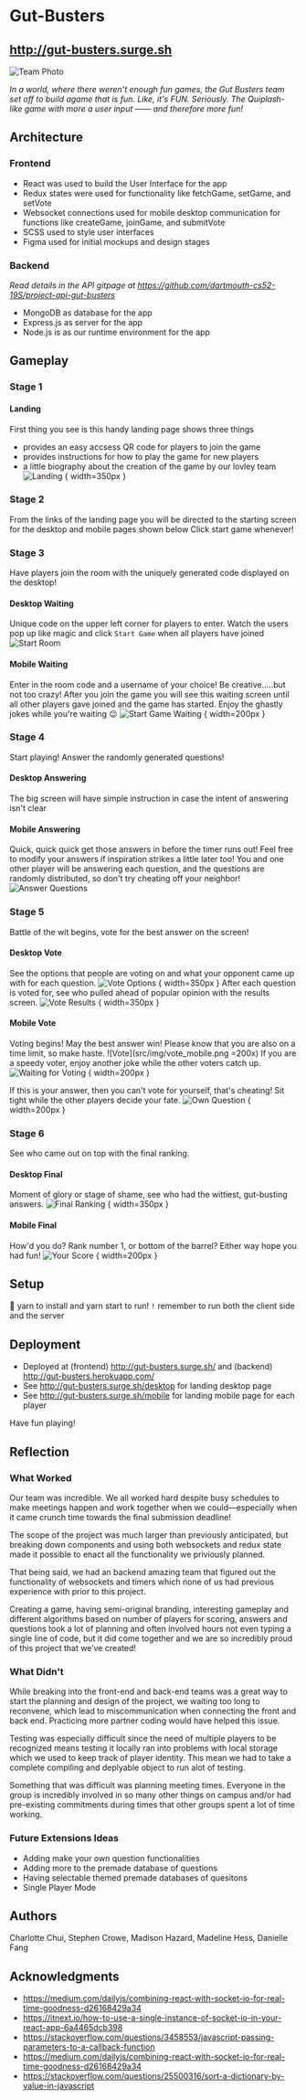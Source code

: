 # Gut-Busters
## http://gut-busters.surge.sh

![Team Photo](src/img/team-logo.jpg)


*In a world, where there weren't enough fun games, the Gut Busters team set off to build agame that is fun. Like, it's FUN. Seriously. The Quiplash-like game with more  a user input —— and therefore more fun!*

## Architecture

### Frontend
* React was used to build the User Interface for the app
* Redux states were used for functionality like fetchGame, setGame, and setVote
* Websocket connections used for mobile desktop communication for functions like createGame, joinGame, and submitVote
* SCSS used to style user interfaces
* Figma used for initial mockups and design stages


### Backend

*Read details in the API gitpage at https://github.com/dartmouth-cs52-19S/project-api-gut-busters*

* MongoDB as database for the app
* Express.js as server for the app
* Node.js is as our runtime environment for the app

## Gameplay

### Stage 1

#### Landing
First thing you see is this handy landing page shows three things
* provides an easy accsess QR code for players to join the game
* provides instructions for how to play the game for new players
* a little biography about the creation of the game by our lovley team
![Landing](src/img/landing.png) { width=350px }

### Stage 2
From the links of the landing page you will be directed to the starting screen for the desktop and mobile pages shown below
Click start game whenever!
### Stage 3
Have players join the room with the uniquely generated code displayed on the desktop!
#### Desktop Waiting
Unique code on the upper left corner for players to enter.
Watch the users pop up like magic and click `Start Game` when all players have joined
![Start Room](src/img/startroom.gif)
#### Mobile Waiting
Enter in the room code and a username of your choice! Be creative.....but not too crazy! After you join the game you will see this waiting screen until all other players gave joined and the game has started. Enjoy the ghastly jokes while you're waiting :wink:
![Start Game Waiting](src/img/joke_waiting_mobile.png) { width=200px }


### Stage 4
Start playing! Answer the randomly generated questions!
#### Desktop Answering
The big screen will have simple instruction in case the intent of answering isn't clear
#### Mobile Answering
Quick, quick quick get those answers in before the timer runs out! Feel free to modify your answers if inspiration strikes a little later too!
You and one other player will be answering each question, and the questions are randomly distributed, so don't try cheating off your neighbor!
 ![Answer Questions](src/img/answer.gif)

### Stage 5
Battle of the wit begins, vote for the best answer on the screen!
#### Desktop Vote
See the options that people are voting on and what your opponent came up with for each question.
![Vote Options](src/img/desktop_answer_options.png) { width=350px }
After each question is voted for, see who pulled ahead of popular opinion with the results screen.
![Vote Results](src/img/desktop_votes.png) { width=350px }
#### Mobile Vote
Voting begins! May the best answer win! Please know that you are also on a time limit, so make haste.
![Vote](src/img/vote_mobile.png =200x)
If you are a speedy voter, enjoy another joke while the other voters catch up.
![Waiting for Voting](src/img/joke_waiting_mobile_2.png) { width=200px }

If this is your answer, then you can't vote for yourself, that's cheating!
Sit tight while the other players decide your fate.
![Own Question](src/img/vote_own_mobile.png) { width=200px }

### Stage 6
See who came out on top with the final ranking.
#### Desktop Final
Moment of glory or stage of shame, see who had the wittiest, gut-busting answers.
![Final Ranking](src/img/final_score_desktop.png) { width=350px }
#### Mobile Final
How'd you do? Rank number 1, or bottom of the barrel? Either way hope you had fun!
![Your Score](src/img/final_score_mobile.png) { width=200px }


## Setup
:rocket: yarn to install and yarn start to run!
`!` remember to run both the client side and the server

## Deployment
* Deployed at (frontend) http://gut-busters.surge.sh/ and (backend) http://gut-busters.herokuapp.com/
* See http://gut-busters.surge.sh/desktop for landing desktop page
* See http://gut-busters.surge.sh/mobile for landing mobile page for each player

Have fun playing!

## Reflection

### What Worked
Our team was incredible. We all worked hard despite busy schedules to make meetings happen and work together when we could—especially when it came crunch time towards the final submission deadline!

The scope of the project was much larger than previously anticipated, but breaking down components and using both websockets and redux state made it possible to enact all the functionality we priviously planned.

That being said, we had an backend amazing team that figured out the functionality of websockets and timers which none of us had previous experience with prior to this project.

Creating a game, having semi-original branding, interesting gameplay and different algorithms based on number of players for scoring, answers and questions took a lot of planning and often involved hours not even typing a single line of code, but it did come together and we are so incredibly proud of this project that we’ve created! 



### What Didn't
While breaking into the front-end and back-end teams was a great way to start the planning and design of the project, we waiting too long to reconvene, which lead to miscommunication when connecting the front and back end. Practicing more partner coding would have helped this issue.

Testing was especially difficult since the need of multiple players to be recognized means testing it locally ran into problems with local storage which we used to keep track of player identity. This mean we had to take a complete compiling and deplyable object to run alot of testing.

Something that was difficult was planning meeting times. Everyone in the group is incredibly involved in so many other things on campus and/or had pre-existing commitments during times that other groups spent a lot of time working.


### Future Extensions Ideas
* Adding make your own question functionalities
* Adding more to the premade database of questions
* Having selectable themed premade databases of quesitons
* Single Player Mode

## Authors

Charlotte Chui,
Stephen Crowe,
Madison Hazard,
Madeline Hess,
Danielle Fang

## Acknowledgments
* https://medium.com/dailyjs/combining-react-with-socket-io-for-real-time-goodness-d26168429a34
* https://itnext.io/how-to-use-a-single-instance-of-socket-io-in-your-react-app-6a4465dcb398
* https://stackoverflow.com/questions/3458553/javascript-passing-parameters-to-a-callback-function
* https://medium.com/dailyjs/combining-react-with-socket-io-for-real-time-goodness-d26168429a34
* https://stackoverflow.com/questions/25500316/sort-a-dictionary-by-value-in-javascript

